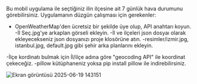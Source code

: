 Bu mobil uygulama ile seçtiğiniz ilin ilçesine ait 7 günlük hava durumunu görebilirsiniz.
Uygulamanın düzgün çalışması için gerekenler:
- OpenWeatherMap'den ücretsiz bir şekilde üye olup, API anahtarı koyun.
-İl Seç.jpg'ye arkaplan görseli ekleyin.
-İl ve ilçeleri json dosyaı olarak ekleyecekseniz json dosyanızı proje klosörüne atın.
-resimler/izmir.jpg, istanbul.jpg, default.jpg gibi şehir arka planlarını ekleyin.

-İlçe kordinatı bulmak için İl/ilçe adına göre "geocoding API" ile koordinat çekeceğiz.
-pillow kütüphaneniz yoksa pip install pillow ile indirebilirsiniz.

![Ekran görüntüsü 2025-06-19 143151](https://github.com/user-attachments/assets/414c3aed-9b68-4325-93b8-f9e58130024c)
